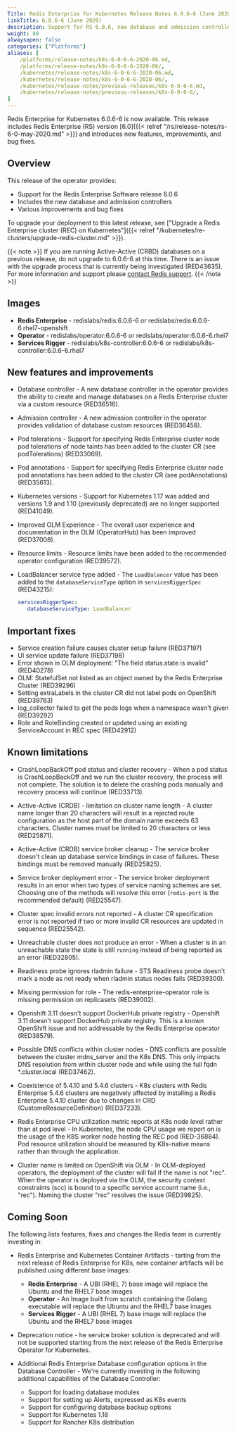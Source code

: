 ```yaml
---
Title: Redis Enterprise for Kubernetes Release Notes 6.0.6-6 (June 2020)
linkTitle: 6.0.6-6 (June 2020)
description: Support for RS 6.0.6, new database and admission controllers, various improvements and bug fixes.
weight: 80
alwaysopen: false
categories: ["Platforms"]
aliases: [
    /platforms/release-notes/k8s-6-0-6-6-2020-06.md,
    /platforms/release-notes/k8s-6-0-6-6-2020-06/,
    /kubernetes/release-notes/k8s-6-0-6-6-2020-06.md,
    /kubernetes/release-notes/k8s-6-0-6-6-2020-06/,
    /kubernetes/release-notes/previous-releases/k8s-6-0-6-6.md,
    /kubernetes/release-notes/previous-releases/k8s-6-0-6-6/,
]
---
```

Redis Enterprise for Kubernetes 6.0.6-6 is now available. This release includes Redis Enterprise (RS) version [6.0]({{< relref "/rs/release-notes/rs-6-0-may-2020.md" >}}) and introduces new features, improvements, and bug fixes.

## Overview

This release of the operator provides:

- Support for the Redis Enterprise Software release 6.0.6
- Includes the new database and admission controllers
- Various improvements and bug fixes

To upgrade your deployment to this latest release, see ["Upgrade a Redis Enterprise cluster (REC) on Kubernetes"]({{< relref "/kubernetes/re-clusters/upgrade-redis-cluster.md" >}}).

{{< note >}}
If you are running Active-Active (CRBD) databases on a previous release, do not upgrade to 6.0.6-6 at this time. There is an issue with the upgrade process that is currently being investigated (RED43635). For more information and support please [contact Redis support](https://redislabs.com/company/support/).
{{< /note >}}

## Images

- **Redis Enterprise** - redislabs/redis:6.0.6-6 or redislabs/redis:6.0.6-6.rhel7-openshift
- **Operator** - redislabs/operator:6.0.6-6 or redislabs/operator:6.0.6-6.rhel7
- **Services Rigger** - redislabs/k8s-controller:6.0.6-6 or redislabs/k8s-controller:6.0.6-6.rhel7

## New features and improvements

- Database controller - A new database controller in the operator provides the ability to create
and manage databases on a Redis Enterprise cluster via a custom resource (RED36516).

- Admission controller - A new admission controller in the operator provides validation of
database custom resources (RED36458).

- Pod tolerations - Support for specifying Redis Enterprise cluster node pod tolerations of node taints
has been added to the cluster CR (see podTolerations) (RED33069).

- Pod annotations - Support for specifying Redis Enterprise cluster node pod annotations has been
added to the cluster CR (see podAnnotations) (RED35613).

- Kubernetes versions - Support for Kubernetes 1.17 was added and versions 1.9 and 1.10 (previously deprecated) are no longer supported (RED41049).

- Improved OLM Experience - The overall user experience and documentation in the OLM (OperatorHub) has been improved (RED37008).

- Resource limits - Resource limits have been added to the recommended operator configuration (RED39572).

- LoadBalancer service type added - The `LoadBalancer` value has been added to the `databaseServiceType` option in `servicesRiggerSpec` (RED43215):

    ```yaml
    servicesRiggerSpec:
       databaseServiceType: LoadBalancer
    ```

## Important fixes

- Service creation failure causes cluster setup failure (RED37197)
- UI service update failure (RED37198)
- Error shown in OLM deployment: "The field status.state is invalid" (RED40278)
- OLM: StatefulSet not listed as an object owned by the Redis Enterprise Cluster (RED39296)
- Setting extraLabels in the cluster CR did not label pods on OpenShift (RED39763)
- log_collector failed to get the pods logs when a namespace wasn't given (RED39292)
- Role and RoleBinding created or updated using an existing ServiceAccount in REC spec (RED42912)

## Known limitations

- CrashLoopBackOff pod status and cluster recovery - When a pod status is CrashLoopBackOff and we run the cluster recovery, the process
will not complete. The solution is to delete the crashing pods manually and
recovery process will continue (RED33713).

- Active-Active (CRDB) - limitation on cluster name length - A cluster name longer than 20 characters will result in a rejected route
configuration as the host part of the domain name exceeds 63 characters. Cluster
names must be limited to 20 characters or less (RED25871).

- Active-Active (CRDB) service broker cleanup - The service broker doesn't clean up database service bindings in case of failures.
These bindings must be removed manually (RED25825).

- Service broker deployment error - The service broker deployment results in an error when two types of service naming
schemes are set. Choosing one of the methods will resolve this error (`redis-port`
is the recommended default) (RED25547).

- Cluster spec invalid errors not reported - A cluster CR specification error is not reported if two or more invalid CR resources are
updated in sequence (RED25542).

- Unreachable cluster does not produce an error - When a cluster is in an unreachable state the state is still `running` instead of
being reported as an error (RED32805).

- Readiness probe ignores rladmin failure - STS Readiness probe doesn't mark a node as not ready when rladmin status nodes fails (RED39300).

- Missing permission for role - The redis-enterprise-operator role is missing permission on replicasets (RED39002).

- Openshift 3.11 doesn't support DockerHub private registry - Openshift 3.11 doesn't support DockerHub private registry. This is a known OpenShift
issue and not addressable by the Redis Enterprise operator (RED38579).

- Possible DNS conflicts within cluster nodes - DNS conflicts are possible between the cluster mdns_server and the K8s DNS.
This only impacts DNS resolution from within cluster node and while using the full fqdn *.cluster.local (RED37462).

- Coexistence of 5.4.10 and 5.4.6 clusters - K8s clusters with Redis Enterprise 5.4.6 clusters are negatively affected by installing a Redis Enterprise 5.4.10 cluster due to changes in CRD (CustomeResourceDefinition) (RED37233).

- Redis Enterprise CPU utilization metric reports at K8s node level rather than at pod level - In Kubernetes, the node CPU usage we report on is the usage of the K8S worker node hosting the REC pod (RED-36884). Pod resource utilization should be measured by K8s-native means rather than through the application.

- Cluster name is limited on OpenShift via OLM - In OLM-deployed operators, the deployment of the cluster will fail if the name
is not "rec". When the operator is deployed via the OLM, the security context constraints (scc)
is bound to a specific service account name (i.e., "rec"). Naming the cluster
"rec" resolves the issue (RED39825).

## Coming Soon

The following lists features, fixes and changes the Redis team is currently investing in:

- Redis Enterprise and Kubernetes Container Artifacts - tarting from the next release of Redis Enterprise for K8s, new container artifacts will be published using different base images:

    - **Redis Enterprise** - A UBI (RHEL 7) base image will replace the Ubuntu and the RHEL7 base images
    - **Operator** - An Image built from scratch containing the Golang executable will replace the Ubuntu and the RHEL7 base images
    - **Services Rigger** - A UBI (RHEL 7) base image will replace the Ubuntu and the RHEL7 base images

- Deprecation notice - he service broker solution is deprecated and will not be supported starting from the next release of the Redis Enterprise Operator for Kubernetes.

- Additional Redis Enterprise Database configuration options in the Database Controller - We're currently investing in the following additional capabilities of the Database Controller:
    - Support for loading database modules
    - Support for setting up Alerts, expressed as K8s events
    - Support for configuring database backup options
    - Support for Kubernetes 1.18
    - Support for Rancher K8s distribution

